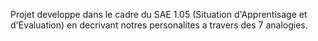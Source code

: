 Projet developpe dans le cadre du SAE 1.05 (Situation d'Apprentisage et d'Evaluation) en decrivant notres personalites a travers des 7 analogies. 

